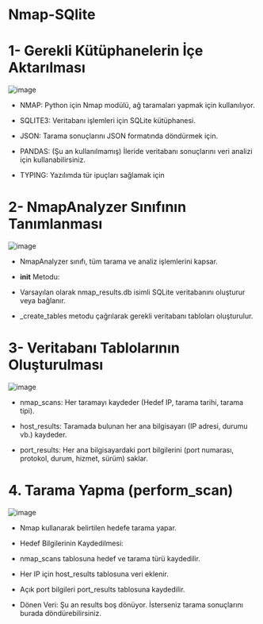 # Nmap-SQlite

 # 1- Gerekli Kütüphanelerin İçe Aktarılması

![image](https://github.com/user-attachments/assets/ce885720-230f-4acb-8638-d491fdb55927)


* NMAP: Python için Nmap modülü, ağ taramaları yapmak için kullanılıyor.

* SQLITE3: Veritabanı işlemleri için SQLite kütüphanesi.

* JSON: Tarama sonuçlarını JSON formatında döndürmek için.

* PANDAS: (Şu an kullanılmamış) İleride veritabanı sonuçlarını veri analizi için kullanabilirsiniz.

* TYPING: Yazılımda tür ipuçları sağlamak için


# 2- NmapAnalyzer Sınıfının Tanımlanması

![image](https://github.com/user-attachments/assets/319bf243-18f6-41ac-95ec-36134a2fa950)

* NmapAnalyzer sınıfı, tüm tarama ve analiz işlemlerini kapsar.

* __init__ Metodu:

* Varsayılan olarak nmap_results.db isimli SQLite veritabanını oluşturur veya bağlanır.

* _create_tables metodu çağrılarak gerekli veritabanı tabloları oluşturulur.

# 3- Veritabanı Tablolarının Oluşturulması

![image](https://github.com/user-attachments/assets/f43f7160-dfe4-4c30-98ec-11e7171e16ae)

* nmap_scans: Her taramayı kaydeder (Hedef IP, tarama tarihi, tarama tipi).

* host_results: Taramada bulunan her ana bilgisayarı (IP adresi, durumu vb.) kaydeder.

* port_results: Her ana bilgisayardaki port bilgilerini (port numarası, protokol, durum, hizmet, sürüm) saklar.

# 4. Tarama Yapma (perform_scan)

![image](https://github.com/user-attachments/assets/30dcd64d-5984-43d5-8a71-bfaba9a0974d)

* Nmap kullanarak belirtilen hedefe tarama yapar.

* Hedef Bilgilerinin Kaydedilmesi:

* nmap_scans tablosuna hedef ve tarama türü kaydedilir.

* Her IP için host_results tablosuna veri eklenir.

* Açık port bilgileri port_results tablosuna kaydedilir.

* Dönen Veri: Şu an results boş dönüyor. İsterseniz tarama sonuçlarını burada döndürebilirsiniz.



